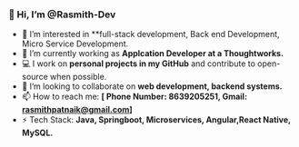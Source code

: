 ### 👋 Hi, I’m @Rasmith-Dev  
- 👀 I’m interested in **full-stack development, Back end Development, Micro Service Development.
- 🌱 I’m currently working as **Applcation Developer at a Thoughtworks.**  
- 💻 I work on **personal projects in my GitHub** and contribute to open-source when possible.  
- 💞️ I’m looking to collaborate on **web development, backend systems.**  
- 📫 How to reach me: **[ Phone Number: 8639205251, Gmail: rasmithpatnaik@gmail.com]**  
- ⚡ Tech Stack: **Java, Springboot, Microservices, Angular,React Native, MySQL.**

<!---
Rasmith-Dev/Rasmith-Dev is a ✨ special ✨ repository because its `README.md` (this file) appears on your GitHub profile.
You can click the Preview link to take a look at your changes.
--->
